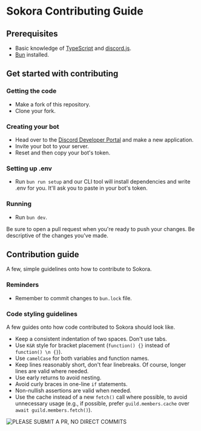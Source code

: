 # Sokora Contributing Guide

## Prerequisites

- Basic knowledge of [TypeScript](https://typescriptlang.org/) and [discord.js](https://discord.js.org/).
- [Bun](https://bun.sh) installed.

## Get started with contributing

### Getting the code

- Make a fork of this repository.
- Clone your fork.

### Creating your bot

- Head over to the [Discord Developer Portal](https://discord.com/developers/applications) and make a new application.
- Invite your bot to your server.
- Reset and then copy your bot's token.

### Setting up .env

- Run `bun run setup` and our CLI tool will install dependencies and write .env for you. It'll ask you to paste in your bot's token.

### Running

- Run `bun dev`.

Be sure to open a pull request when you're ready to push your changes. Be descriptive of the changes you've made.

## Contribution guide

A few, simple guidelines onto how to contribute to Sokora.

### Reminders

- Remember to commit changes to `bun.lock` file.

### Code styling guidelines

A few guides onto how code contributed to Sokora should look like.

- Keep a consistent indentation of two spaces. Don't use tabs.
- Use `K&R` style for bracket placement (`function() {}` instead of `function() \n {}`).
- Use `camelCase` for both variables and function names.
- Keep lines reasonably short, don't fear linebreaks. Of course, longer lines are valid where needed.
- Use early returns to avoid nesting.
- Avoid curly braces in one-line `if` statements.
- Non-nullish assertions are valid when needed.
- Use the cache instead of a new `fetch()` call where possible, to avoid unnecessary usage (e.g., if possible, prefer `guild.members.cache` over `await guild.members.fetch()`).

![PLEASE SUBMIT A PR, NO DIRECT COMMITS](https://user-images.githubusercontent.com/51555391/176925763-cdfd57ba-ae1e-4bf3-85e9-b3ebd30b1d59.png)
